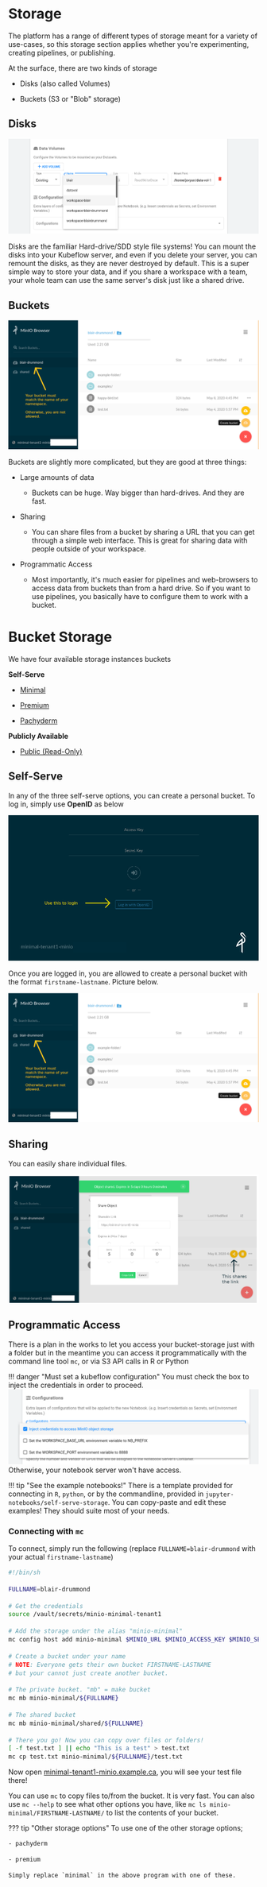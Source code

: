 # Storage

The platform has a range of different types of storage meant for a variety of
use-cases, so this storage section applies whether you're experimenting,
creating pipelines, or publishing. 

At the surface, there are two kinds of storage

- Disks (also called Volumes)

- Buckets (S3 or "Blob" storage)


## Disks

![Data Volumes](images/kubeflow_existing_volume.png)

Disks are the familiar Hard-drive/SDD style file systems! You can mount the
disks into your Kubeflow server, and even if you delete your server, you can
remount the disks, as they are never destroyed by default. This is a super
simple way to store your data, and if you share a workspace with a team, your
whole team can use the same server's disk just like a shared drive.


## Buckets


![Buckets / Object Storage](images/minio_self_serve_bucket.png)

Buckets are slightly more complicated, but they are good at three things:

- Large amounts of data
  - Buckets can be huge. Way bigger than hard-drives. And they are fast.
  
- Sharing
  - You can share files from a bucket by sharing a URL that you can get through
    a simple web interface. This is great for sharing data with people outside
    of your workspace.
    
    
- Programmatic Access
  - Most importantly, it's much easier for pipelines and web-browsers to access
    data from buckets than from a hard drive. So if you want to use pipelines,
    you basically have to configure them to work with a bucket.
    

# Bucket Storage

We have four available storage instances buckets

**Self-Serve**

- [Minimal](https://minimal-tenant1-minio.example.ca)

- [Premium](https://premium-tenant1-minio.example.ca)

- [Pachyderm](https://pachyderm-tenant1-minio.example.ca)

**Publicly Available**

- [Public (Read-Only)](https://datasets.example.ca)


## Self-Serve

In any of the three self-serve options, you can create a personal bucket. To log
in, simply use **OpenID** as below

![Buckets / Object Storage](images/minio_self_serve_login.png)

Once you are logged in, you are allowed to create a personal bucket with the
format `firstname-lastname`. Picture below.


![Buckets / Object Storage](images/minio_self_serve_bucket.png)

## Sharing

You can easily share individual files.

![Minio File Sharing](images/minio_self_serve_share.png)


## Programmatic Access

There is a plan in the works to let you access your bucket-storage just with a folder
but in the meantime you can access it programmatically with the command line tool `mc`, 
or via S3 API calls in R or Python

!!! danger "Must set a kubeflow configuration"
    You must check the box to inject the credentials in order to proceed.
    ![Minio Credentials Option](images/kubeflow_minio_option.png)
	Otherwise, your notebook server won't have access.

!!! tip "See the example notebooks!"
    There is a template provided for connecting in `R`, `python`, or by the commandline,
	provided in `jupyter-notebooks/self-serve-storage`. You can copy-paste and edit these
	examples! They should suite most of your needs.
	
### Connecting with `mc`

To connect, simply run the following (replace `FULLNAME=blair-drummond` with your actual `firstname-lastname`)

```sh
#!/bin/sh

FULLNAME=blair-drummond

# Get the credentials
source /vault/secrets/minio-minimal-tenant1

# Add the storage under the alias "minio-minimal"
mc config host add minio-minimal $MINIO_URL $MINIO_ACCESS_KEY $MINIO_SECRET_KEY

# Create a bucket under your name
# NOTE: Everyone gets their own bucket FIRSTNAME-LASTNAME
# but your cannot just create another bucket.

# The private bucket. "mb" = make bucket
mc mb minio-minimal/${FULLNAME}

# The shared bucket
mc mb minio-minimal/shared/${FULLNAME}

# There you go! Now you can copy over files or folders!
[ -f test.txt ] || echo "This is a test" > test.txt
mc cp test.txt minio-minimal/${FULLNAME}/test.txt
```

Now open [minimal-tenant1-minio.example.ca](https://minimal-tenant1-minio.example.ca), you will see your test file there!

You can use `mc` to copy files to/from the bucket. It is very fast. You can also use `mc --help` to see what other options you have,
like `mc ls minio-minimal/FIRSTNAME-LASTNAME/` to list the contents of your bucket.


??? tip "Other storage options"
    To use one of the other storage options; 

	- pachyderm

	- premium

	Simply replace `minimal` in the above program with one of these.
	
